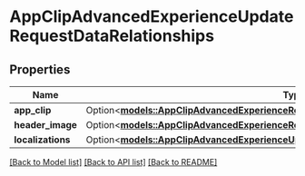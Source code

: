 # AppClipAdvancedExperienceUpdateRequestDataRelationships

## Properties

Name | Type | Description | Notes
------------ | ------------- | ------------- | -------------
**app_clip** | Option<[**models::AppClipAdvancedExperienceRelationshipsAppClip**](AppClipAdvancedExperience_relationships_appClip.md)> |  | [optional]
**header_image** | Option<[**models::AppClipAdvancedExperienceRelationshipsHeaderImage**](AppClipAdvancedExperience_relationships_headerImage.md)> |  | [optional]
**localizations** | Option<[**models::AppClipAdvancedExperienceUpdateRequestDataRelationshipsLocalizations**](AppClipAdvancedExperienceUpdateRequest_data_relationships_localizations.md)> |  | [optional]

[[Back to Model list]](../README.md#documentation-for-models) [[Back to API list]](../README.md#documentation-for-api-endpoints) [[Back to README]](../README.md)



